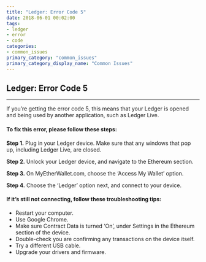 ```yaml
---
title: "Ledger: Error Code 5"
date: 2018-06-01 00:02:00
tags:
- ledger
- error
- code
categories:
- common_issues
primary_category: "common_issues"
primary_category_display_name: "Common Issues"
---
```


## Ledger: Error Code 5
***

If you’re getting the error code 5, this means that your Ledger is opened and being used by another application, such as Ledger Live. 

#### To fix this error, please follow these steps: 

**Step 1.** Plug in your Ledger device. Make sure that any windows that pop up, including Ledger Live, are closed. 

**Step 2.** Unlock your Ledger device, and navigate to the Ethereum section.

**Step 3.** On MyEtherWallet.com, choose the ‘Access My Wallet’ option.

**Step 4.** Choose the ‘Ledger’ option next, and connect to your device. 

#### If it’s still not connecting, follow these troubleshooting tips: 

* Restart your computer.
* Use Google Chrome.
* Make sure Contract Data is turned ‘On’, under Settings in the Ethereum section of the device.
* Double-check you are confirming any transactions on the device itself.
* Try a different USB cable.
* Upgrade your drivers and firmware.
